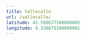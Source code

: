 ```yaml
---
title: Vallecalle
url: /vallecalle/
latitude: 42.598637100000005
longitude: 9.338875100000001
---
```

